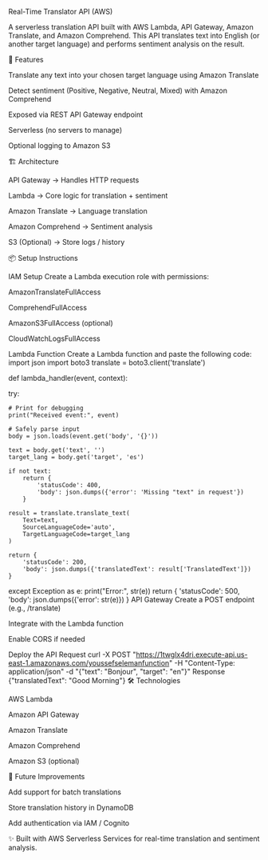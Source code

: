 Real-Time Translator API (AWS)

A serverless translation API built with AWS Lambda, API Gateway, Amazon Translate, and Amazon Comprehend. This API translates text into English (or another target language) and performs sentiment analysis on the result.

🚀 Features

Translate any text into your chosen target language using Amazon Translate

Detect sentiment (Positive, Negative, Neutral, Mixed) with Amazon Comprehend

Exposed via REST API Gateway endpoint

Serverless (no servers to manage)

Optional logging to Amazon S3

🏗️ Architecture

API Gateway → Handles HTTP requests

Lambda → Core logic for translation + sentiment

Amazon Translate → Language translation

Amazon Comprehend → Sentiment analysis

S3 (Optional) → Store logs / history

📦 Setup Instructions

IAM Setup
Create a Lambda execution role with permissions:

AmazonTranslateFullAccess

ComprehendFullAccess

AmazonS3FullAccess (optional)

CloudWatchLogsFullAccess

Lambda Function
Create a Lambda function and paste the following code: import json import boto3 translate = boto3.client('translate')

def lambda_handler(event, context):

try:

    # Print for debugging
    print("Received event:", event)

    # Safely parse input
    body = json.loads(event.get('body', '{}'))

    text = body.get('text', '')
    target_lang = body.get('target', 'es') 

    if not text:
        return {
            'statusCode': 400,
            'body': json.dumps({'error': 'Missing "text" in request'})
        }

    result = translate.translate_text(
        Text=text,
        SourceLanguageCode='auto',
        TargetLanguageCode=target_lang
    )

    return {
        'statusCode': 200,
        'body': json.dumps({'translatedText': result['TranslatedText']})
    }

except Exception as e:
    print("Error:", str(e))
    return {
        'statusCode': 500,
        'body': json.dumps({'error': str(e)})
    }
API Gateway
Create a POST endpoint (e.g., /translate)

Integrate with the Lambda function

Enable CORS if needed

Deploy the API Request curl -X POST "https://1twglx4dri.execute-api.us-east-1.amazonaws.com/youssefselemanfunction" -H "Content-Type: application/json" -d "{\"text\": \"Bonjour\", \"target\": \"en\"}"
Response {"translatedText": "Good Morning"} 🛠️ Technologies

AWS Lambda

Amazon API Gateway

Amazon Translate

Amazon Comprehend

Amazon S3 (optional)

📌 Future Improvements

Add support for batch translations

Store translation history in DynamoDB

Add authentication via IAM / Cognito

✨ Built with AWS Serverless Services for real-time translation and sentiment analysis.
